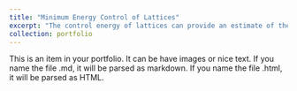 ```yaml
---
title: "Minimum Energy Control of Lattices"
excerpt: "The control energy of lattices can provide an estimate of the control in complex networks.<br/><img src='/images/500x300.png'>"
collection: portfolio
---
```


This is an item in your portfolio. It can be have images or nice text. If you name the file .md, it will be parsed as markdown. If you name the file .html, it will be parsed as HTML. 
